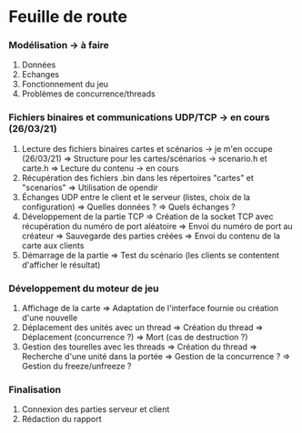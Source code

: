 # Feuille de route

### Modélisation -> à faire
1) Données
2) Echanges
3) Fonctionnement du jeu
4) Problèmes de concurrence/threads

### Fichiers binaires et communications UDP/TCP -> en cours (26/03/21)
1) Lecture des fichiers binaires cartes et scénarios -> je m'en occupe (26/03/21)
=> Structure pour les cartes/scénarios -> scenario.h et carte.h
=> Lecture du contenu -> en cours
2) Récupération des fichiers .bin dans les répertoires "cartes" et "scenarios"
=> Utilisation de opendir
3) Échanges UDP entre le client et le serveur (listes, choix de la configuration)
=> Quelles données ?
=> Quels échanges ?
4) Développement de la partie TCP
=> Création de la socket TCP avec récupération du numéro de port aléatoire
=> Envoi du numéro de port au créateur
=> Sauvegarde des parties créées
=> Envoi du contenu de la carte aux clients
5) Démarrage de la partie
=> Test du scénario (les clients se contentent d'afficher le résultat)

### Développement du moteur de jeu
1) Affichage de la carte
=> Adaptation de l'interface fournie ou création d'une nouvelle
2) Déplacement des unités avec un thread
=> Création du thread
=> Déplacement (concurrence ?)
=> Mort (cas de destruction ?)
3) Gestion des tourelles avec les threads
=> Création du thread
=> Recherche d'une unité dans la portée
=> Gestion de la concurrence ?
=> Gestion du freeze/unfreeze ?

### Finalisation
1) Connexion des parties serveur et client
2) Rédaction du rapport
